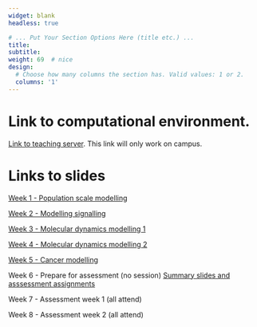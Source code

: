 ```yaml
---
widget: blank
headless: true

# ... Put Your Section Options Here (title etc.) ...
title:
subtitle:
weight: 69  # nice
design:
  # Choose how many columns the section has. Valid values: 1 or 2.
  columns: '1'
---
```


# Link to computational environment.

[Link to teaching server](http://139.184.170.218:9001/). This link will only work on campus.


# Links to slides

[Week 1 - Population scale modelling](Week1-Intro-SM.pptx)

[Week 2 - Modelling signalling](NFkBModelling.pptx)

[Week 3 - Molecular dynamics modelling 1](2024_SSC_MD_EJ_1.pptx)

[Week 4 - Molecular dynamics modelling 2](2024_SSC_MD_EJ_2.pptx)

[Week 5 - Cancer modelling](CellCycle.pptx)

Week 6 - Prepare for assessment (no session) [Summary slides and asssessment assignments](Week6-summary.pptx)

Week 7 - Assessment week 1 (all attend)

Week 8 - Assessment week 2 (all attend)
